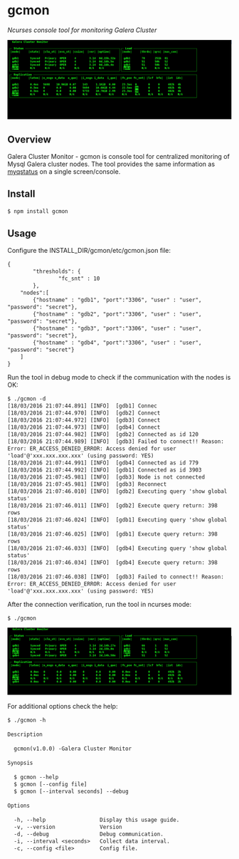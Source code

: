 # gcmon
*Ncurses console tool for monitoring Galera Cluster*

<img src="https://github.com/KrumBoychev/gcmon/raw/master/assets/gcmon.png"/>


## Overview
Galera Cluster Monitor - gcmon is console tool for centralized monitoring of Mysql Galera cluster nodes. The tool provides the same information as [myqstatus](https://github.com/jayjanssen/myq-tools) on a single screen/console.

## Install
``` bash
$ npm install gcmon
```


## Usage
Configure the INSTALL_DIR/gcmon/etc/gcmon.json file:

```
{
        "thresholds": {
                "fc_snt" : 10
        },
    "nodes":[
        {"hostname" : "gdb1", "port":"3306", "user" : "user", "password": "secret"},
        {"hostname" : "gdb2", "port":"3306", "user" : "user", "password": "secret"},
        {"hostname" : "gdb3", "port":"3306", "user" : "user", "password": "secret"},
        {"hostname" : "gdb4", "port":"3306", "user" : "user", "password": "secret"}
    ]
}
```

Run the tool in debug mode to check if the communication with the nodes is OK:

```
$ ./gcmon -d  
[18/03/2016 21:07:44.891] [INFO]  [gdb1] Connec
[18/03/2016 21:07:44.970] [INFO]  [gdb2] Connect
[18/03/2016 21:07:44.972] [INFO]  [gdb3] Connect
[18/03/2016 21:07:44.973] [INFO]  [gdb4] Connect
[18/03/2016 21:07:44.982] [INFO]  [gdb2] Connected as id 120
[18/03/2016 21:07:44.989] [INFO]  [gdb3] Failed to connect!! Reason: Error: ER_ACCESS_DENIED_ERROR: Access denied for user 'load'@'xxx.xxx.xxx.xxx' (using password: YES)
[18/03/2016 21:07:44.991] [INFO]  [gdb4] Connected as id 779
[18/03/2016 21:07:44.992] [INFO]  [gdb1] Connected as id 3903
[18/03/2016 21:07:45.981] [INFO]  [gdb3] Node is not connected
[18/03/2016 21:07:45.981] [INFO]  [gdb3] Reconnect
[18/03/2016 21:07:46.010] [INFO]  [gdb2] Executing query 'show global status'
[18/03/2016 21:07:46.011] [INFO]  [gdb2] Execute query return: 398 rows
[18/03/2016 21:07:46.024] [INFO]  [gdb1] Executing query 'show global status'
[18/03/2016 21:07:46.025] [INFO]  [gdb1] Execute query return: 398 rows
[18/03/2016 21:07:46.033] [INFO]  [gdb4] Executing query 'show global status'
[18/03/2016 21:07:46.034] [INFO]  [gdb4] Execute query return: 398 rows
[18/03/2016 21:07:46.038] [INFO]  [gdb3] Failed to connect!! Reason: Error: ER_ACCESS_DENIED_ERROR: Access denied for user 'load'@'xxx.xxx.xxx.xxx' (using password: YES)

```

After the connection verification, run the tool in ncurses mode:

```
$ ./gcmon
```
<img src="https://github.com/KrumBoychev/gcmon/raw/master/assets/gcmon03.png"/>



For additional options check the help:

```
$ ./gcmon -h

Description

  gcmon(v1.0.0) -Galera Cluster Monitor  

Synopsis

  $ gcmon --help
  $ gcmon [--config file]
  $ gcmon [--interval seconds] --debug

Options

  -h, --help                 Display this usage guide.
  -v, --version              Version                   
  -d, --debug                Debug communication.      
  -i, --interval <seconds>   Collect data interval.    
  -c, --config <file>        Config file.

  ```

